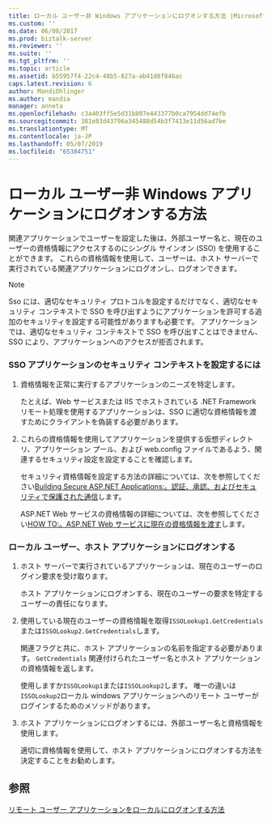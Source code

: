 ```yaml
---
title: ローカル ユーザー非 Windows アプリケーションにログオンする方法 |Microsoft Docs
ms.custom: ''
ms.date: 06/08/2017
ms.prod: biztalk-server
ms.reviewer: ''
ms.suite: ''
ms.tgt_pltfrm: ''
ms.topic: article
ms.assetid: b55957f4-22c4-48b5-827a-ab41d8f846ac
caps.latest.revision: 6
author: MandiOhlinger
ms.author: mandia
manager: anneta
ms.openlocfilehash: c3a403ff5e5d31b807e443377b0ca7954dd74efb
ms.sourcegitcommit: 381e83d43796a345488d54b3f7413e11d56ad7be
ms.translationtype: MT
ms.contentlocale: ja-JP
ms.lasthandoff: 05/07/2019
ms.locfileid: "65384751"
---
```

# <a name="how-to-log-a-local-user-on-to-a-non-windows-application"></a>ローカル ユーザー非 Windows アプリケーションにログオンする方法
関連アプリケーションでユーザーを設定した後は、外部ユーザー名と、現在のユーザーの資格情報にアクセスするのにシングル サインオン (SSO) を使用することができます。 これらの資格情報を使用して、ユーザーは、ホスト サーバーで実行されている関連アプリケーションにログオンし、ログオンできます。  
  
> [!NOTE]
>  Sso には、適切なセキュリティ プロトコルを設定するだけでなく、適切なセキュリティ コンテキストで SSO を呼び出すようにアプリケーションを許可する追加のセキュリティを設定する可能性がありますも必要です。 アプリケーションでは、適切なセキュリティ コンテキストで SSO を呼び出すことはできません、SSO により、アプリケーションへのアクセスが拒否されます。  
  
### <a name="to-set-the-security-context-for-an-sso-application"></a>SSO アプリケーションのセキュリティ コンテキストを設定するには  
  
1.  資格情報を正常に実行するアプリケーションのニーズを特定します。  
  
     たとえば、Web サービスまたは IIS でホストされている .NET Framework リモート処理を使用するアプリケーションは、SSO に適切な資格情報を渡すためにクライアントを偽装する必要があります。  
  
2.  これらの資格情報を使用してアプリケーションを提供する仮想ディレクトリ、アプリケーション プール、および web.config ファイルであるよう、関連するセキュリティ設定を設定することを確認します。  
  
     セキュリティ資格情報を設定する方法の詳細については、次を参照してください[Building Secure ASP.NET Applications:。認証、承認、およびセキュリティで保護された通信](http://go.microsoft.com/fwlink/?LinkId=193906)します。  
  
     ASP.NET Web サービスの資格情報の詳細については、次を参照してください[HOW TO:。ASP.NET Web サービスに現在の資格情報を渡す](http://go.microsoft.com/fwlink/?LinkId=193907)します。  
  
### <a name="to-log-a-local-user-on-to-a-host-application"></a>ローカル ユーザー、ホスト アプリケーションにログオンする  
  
1.  ホスト サーバーで実行されているアプリケーションは、現在のユーザーのログイン要求を受け取ります。  
  
     ホスト アプリケーションにログオンする、現在のユーザーの要求を特定するユーザーの責任になります。  
  
2.  使用している現在のユーザーの資格情報を取得`ISSOLookup1.GetCredentials`または`ISSOLookup2.GetCredentials`します。  
  
     関連フラグと共に、ホスト アプリケーションの名前を指定する必要があります。 `GetCredentials` 関連付けられたユーザー名とホスト アプリケーションの資格情報を返します。  
  
     使用しますか`ISSOLookup1`または`ISSOLookup2`します。 唯一の違いは`ISSOLookup2`ローカル windows アプリケーションへのリモート ユーザーがログインするためのメソッドがあります。  
  
3.  ホスト アプリケーションにログオンするには、外部ユーザー名と資格情報を使用します。  
  
     適切に資格情報を使用して、ホスト アプリケーションにログオンする方法を決定することをお勧めします。  
  
## <a name="see-also"></a>参照  
 [リモート ユーザー アプリケーションをローカルにログオンする方法](../core/how-to-log-a-remote-user-on-to-a-local-application.md)